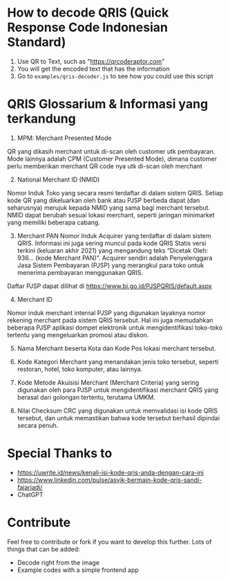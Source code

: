 # How to decode QRIS (Quick Response Code Indonesian Standard)

1. Use QR to Text, such as "https://qrcoderaptor.com"
2. You will get the encoded text that has the information
3. Go to `examples/qris-decoder.js` to see how you could use this script


# QRIS Glossarium & Informasi yang terkandung

1. MPM: Merchant Presented Mode

QR yang dikasih merchant untuk di-scan oleh customer utk pembayaran. Mode lainnya adalah CPM (Customer Presented Mode), dimana customer perlu memberikan merchant QR code nya utk di-scan oleh merchant

2. National Merchant ID (NMID)

Nomor Induk Toko yang secara resmi terdaftar di dalam sistem QRIS. Setiap kode QR yang dikeluarkan oleh bank atau PJSP berbeda dapat (dan seharusnya) merujuk kepada NMID yang sama bagi merchant tersebut. NMID dapat berubah sesuai lokasi merchant, seperti jaringan minimarket yang memiliki beberapa cabang.

3. Merchant PAN
Nomor Induk Acquirer yang terdaftar di dalam sistem QRIS. Informasi ini juga sering muncul pada kode QRIS Statis versi terkini (keluaran akhir 2021) yang mengandung teks “Dicetak Oleh: 936… (kode Merchant PAN)”. Acquirer sendiri adalah Penyelenggara Jasa Sistem Pembayaran (PJSP) yang merangkul para toko untuk menerima pembayaran menggunakan QRIS.

Daftar PJSP dapat dilihat di https://www.bi.go.id/PJSPQRIS/default.aspx 

4. Merchant ID 

Nomor induk merchant internal PJSP yang digunakan layaknya nomor rekening merchant pada sistem QRIS tersebut. Hal ini juga memudahkan beberapa PJSP aplikasi dompet elektronik untuk mengidentifikasi toko-toko tertentu yang mengeluarkan promosi atau diskon.

5. Nama Merchant beserta Kota dan Kode Pos lokasi merchant tersebut.

6. Kode Kategori Merchant yang menandakan jenis toko tersebut, seperti restoran, hotel, toko komputer, atau lainnya.

7. Kode Metode Akuisisi Merchant (Merchant Criteria) yang sering digunakan oleh para PJSP untuk mengidentifikasi merchant QRIS yang berasal dari golongan tertentu, terutama UMKM.

8. Nilai Checksum CRC yang digunakan untuk memvalidasi isi kode QRIS tersebut, dan untuk memastikan bahwa kode tersebut berhasil dipindai secara penuh.

# Special Thanks to

- https://uwrite.id/news/kenali-isi-kode-qris-anda-dengan-cara-ini
- https://www.linkedin.com/pulse/asyik-bermain-kode-qris-sandi-fajariadi/
- ChatGPT

# Contribute

Feel free to contribute or fork if you want to develop this further.
Lots of things that can be added:

- Decode right from the image
- Example codes with a simple frontend app